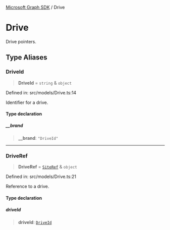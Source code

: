 [Microsoft Graph SDK](README.md) / Drive

# Drive

Drive pointers.

## Type Aliases

### DriveId

> **DriveId** = `string` & `object`

Defined in: src/models/Drive.ts:14

Identifier for a drive.

#### Type declaration

##### \_\_brand

> **\_\_brand**: `"DriveId"`

***

### DriveRef

> **DriveRef** = [`SiteRef`](Site-1.md#siteref) & `object`

Defined in: src/models/Drive.ts:21

Reference to a drive.

#### Type declaration

##### driveId

> **driveId**: [`DriveId`](#driveid)
